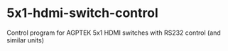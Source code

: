 # 5x1-hdmi-switch-control
Control program for AGPTEK 5x1 HDMI switches with RS232 control (and similar units)
